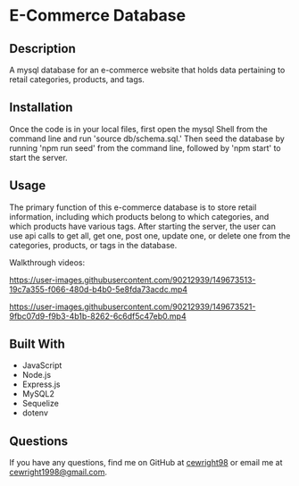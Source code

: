 # E-Commerce Database

## Description
A mysql database for an e-commerce website that holds data pertaining to retail categories, products, and tags.

## Installation
Once the code is in your local files, first open the mysql Shell from the command line and run 'source db/schema.sql.' Then seed the database by running 'npm run seed' from the command line, followed by 'npm start' to start the server.

## Usage
The primary function of this e-commerce database is to store retail information, including which products belong to which categories, and which products have various tags. After starting the server, the user can use api calls to get all, get one, post one, update one, or delete one from the categories, products, or tags in the database. 

Walkthrough videos:

https://user-images.githubusercontent.com/90212939/149673513-19c7a355-f066-480d-b4b0-5e8fda73acdc.mp4


https://user-images.githubusercontent.com/90212939/149673521-9fbc07d9-f9b3-4b1b-8262-6c6df5c47eb0.mp4


## Built With
* JavaScript
* Node.js
* Express.js
* MySQL2
* Sequelize
* dotenv

## Questions
If you have any questions, find me on GitHub at [cewright98](https://github.com/cewright98) or email me at cewright1998@gmail.com.
